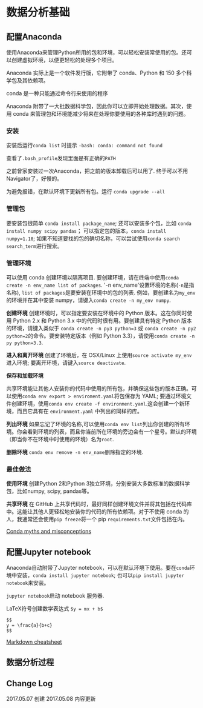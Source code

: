 <meta http-equiv="Content-Type" content="text/html; charset=utf-8">


# 数据分析基础

## 配置Anaconda

使用Anaconda来管理Python所用的包和环境，可以轻松安装常使用的包。还可以创建虚拟环境，以便更轻松的处理多个项目。

Anaconda 实际上是一个软件发行版，它附带了 conda、Python 和 150 多个科学包及其依赖项。

conda 是一种只能通过命令行来使用的程序

Anaconda 附带了一大批数据科学包，因此你可以立即开始处理数据。其次，使用 conda 来管理包和环境能减少将来在处理你要使用的各种库时遇到的问题。

### 安装

安装后运行`conda list` 时提示 `-bash: conda: command not found`

查看了`.bash_profile`发现里面是有正确的`PATH`

之前曾家安装过一次Anaconda，把之前的版本卸载后可以用了. 终于可以不用Navigator了，好慢的。

为避免报错，在默认环境下更新所有包。运行 `conda upgrade --all`

### 管理包
要安装包很简单 `conda install package_name`;
还可以安装多个包，比如 `conda install numpy scipy pandas`；
可以指定包的版本，`conda install numpy=1.10`;
如果不知道要找的包的确切名称，可以尝试使用`conda search search_term`进行搜索。

### 管理环境

可以使用 conda 创建环境以隔离项目. 要创建环境，请在终端中使用`conda create -n env_name list of packages`. '-n env_name'设置环境的名称(`-n`是指名称), `list of packages`是要安装在环境中的包的列表. 例如，要创建名为`my_env`的环境并在其中安装 numpy，请键入`conda create -n my_env numpy`.

**创建环境**
创建环境时，可以指定要安装在环境中的 Python 版本。这在你同时使用 Python 2.x 和 Python 3.x 中的代码时很有用。要创建具有特定 Python 版本的环境，请键入类似于 `conda create -n py3 python=3` 或 `conda create -n py2 python=2`的命令。要安装特定版本（例如 Python 3.3），请使用`conda create -n py python=3.3`.

**进入和离开环境**
创建了环境后，在 OSX/Linux 上使用`source activate my_env`进入环境; 要离开环境，请键入`source deactivate`.

**保存和加载环境**

共享环境能让其他人安装你的代码中使用的所有包，并确保这些包的版本正确。可以使用`conda env export > enviroment.yaml`将包保存为 YAML; 要通过环境文件创建环境，使用`conda env create -f environment.yaml`.这会创建一个新环境，而且它具有在 `environment.yaml` 中列出的同样的库。

**列出环境**
如果忘记了环境的名称,可以使用`conda env list`列出你创建的所有环境。你会看到环境的列表，而且你当前所在环境的旁边会有一个星号。默认的环境（即当你不在环境中时使用的环境）名为`root`.

**删除环境**
`conda env remove -n env_name`删除指定的环境.


### 最佳做法

**使用环境**
创建Python 2和Python 3独立环境，分别安装大多数标准的数据科学包，比如numpy, scipy, pandas等。

**共享环境**
在 GitHub 上共享代码时，最好同样创建环境文件并将其包括在代码库中。这能让其他人更轻松地安装你的代码的所有依赖项。对于不使用 conda 的人，我通常还会使用`pip freeze`将一个 pip `requirements.txt`文件包括在内。

[Conda myths and misconceptions](https://jakevdp.github.io/blog/2016/08/25/conda-myths-and-misconceptions/)

## 配置Jupyter notebook

Anaconda自动附带了Jupyter notebook，可以在默认环境下使用。要在`conda`环境中安装，`conda install jupyter notebook`; 也可以`pip install jupyter notebook`来安装。

`jupyter notebook`启动 notebook 服务器.

 LaTeX符号创建数学表达式
 `$y = mx + b$`
```
$$
y = \frac{a}{b+c}
$$
```

[Markdown cheatsheet](https://github.com/adam-p/markdown-here/wiki/Markdown-Cheatsheet)

## 数据分析过程


## Change Log

2017.05.07 创建
2017.05.08 内容更新
